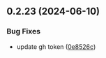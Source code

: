 ## 0.2.23 (2024-06-10)


### Bug Fixes

* update gh token ([0e8526c](https://github.com/tiavina-mika/check-password-complexity/commit/0e8526c15e276873c8c9129059b5a234700efe2e))



